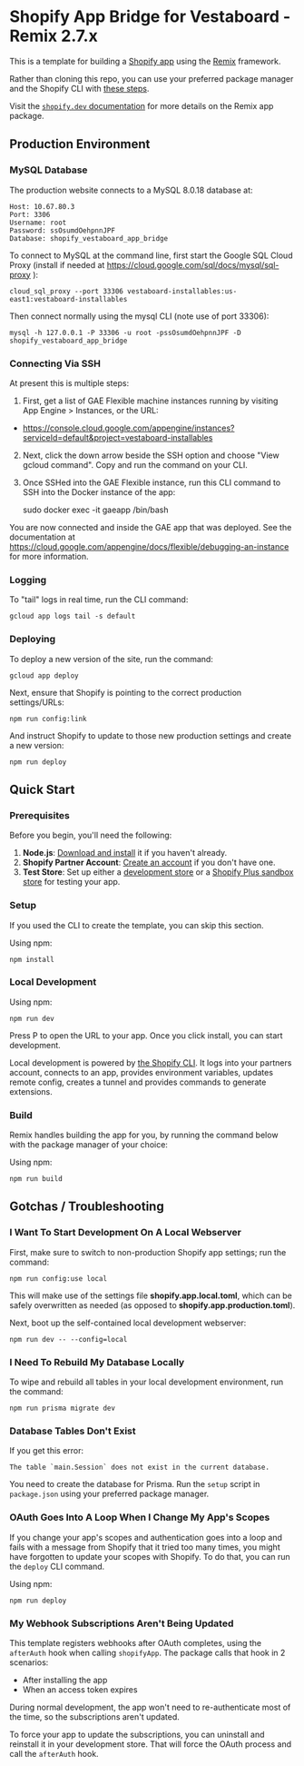 # Shopify App Bridge for Vestaboard - Remix 2.7.x #

This is a template for building a [Shopify app](https://shopify.dev/docs/apps/getting-started) using the [Remix](https://remix.run) framework.

Rather than cloning this repo, you can use your preferred package manager and the Shopify CLI with [these steps](https://shopify.dev/docs/apps/getting-started/create).

Visit the [`shopify.dev` documentation](https://shopify.dev/docs/api/shopify-app-remix) for more details on the Remix app package.

## Production Environment ##

### MySQL Database ###

The production website connects to a MySQL 8.0.18 database at: 

    Host: 10.67.80.3
    Port: 3306
    Username: root
    Password: ssOsumdOehpnnJPF
    Database: shopify_vestaboard_app_bridge

To connect to MySQL at the command line, first start the Google SQL Cloud Proxy (install 
if needed at https://cloud.google.com/sql/docs/mysql/sql-proxy ):
    
    cloud_sql_proxy --port 33306 vestaboard-installables:us-east1:vestaboard-installables

Then connect normally using the mysql CLI (note use of port 33306):
    
    mysql -h 127.0.0.1 -P 33306 -u root -pssOsumdOehpnnJPF -D shopify_vestaboard_app_bridge

### Connecting Via SSH ###

At present this is multiple steps:

1. First, get a list of GAE Flexible machine instances running by visiting App Engine > Instances, or the URL:

  * https://console.cloud.google.com/appengine/instances?serviceId=default&project=vestaboard-installables

2. Next, click the down arrow beside the SSH option and choose "View gcloud command". Copy and run the command on 
   your CLI.

3. Once SSHed into the GAE Flexible instance, run this CLI command to SSH into the Docker instance of the app:
      
      sudo docker exec -it gaeapp /bin/bash

You are now connected and inside the GAE app that was deployed. See the documentation at https://cloud.google.com/appengine/docs/flexible/debugging-an-instance 
for more information.

### Logging ###

To "tail" logs in real time, run the CLI command:

    gcloud app logs tail -s default

### Deploying ###

To deploy a new version of the site, run the command:

    gcloud app deploy

Next, ensure that Shopify is pointing to the correct production settings/URLs:

    npm run config:link

And instruct Shopify to update to those new production settings and create a new version:

    npm run deploy


## Quick Start ##

### Prerequisites

Before you begin, you'll need the following:

1. **Node.js**: [Download and install](https://nodejs.org/en/download/) it if you haven't already.
2. **Shopify Partner Account**: [Create an account](https://partners.shopify.com/signup) if you don't have one.
3. **Test Store**: Set up either a [development store](https://help.shopify.com/en/partners/dashboard/development-stores#create-a-development-store) or a [Shopify Plus sandbox store](https://help.shopify.com/en/partners/dashboard/managing-stores/plus-sandbox-store) for testing your app.

### Setup

If you used the CLI to create the template, you can skip this section.

Using npm:

```shell
npm install
```

### Local Development

Using npm:

```shell
npm run dev
```

Press P to open the URL to your app. Once you click install, you can start development.

Local development is powered by [the Shopify CLI](https://shopify.dev/docs/apps/tools/cli). It logs into your partners account, connects to an app, provides environment variables, updates remote config, creates a tunnel and provides commands to generate extensions.

### Build

Remix handles building the app for you, by running the command below with the package manager of your choice:

Using npm:

```shell
npm run build
```

## Gotchas / Troubleshooting

### I Want To Start Development On A Local Webserver ###

First, make sure to switch to non-production Shopify app settings; run the command:

    npm run config:use local

This will make use of the settings file **shopify.app.local.toml**, which can be safely overwritten as needed (as 
opposed to **shopify.app.production.toml**). 

Next, boot up the self-contained local development webserver:

    npm run dev -- --config=local

### I Need To Rebuild My Database Locally ###

To wipe and rebuild all tables in your local development environment, run the command:

    npm run prisma migrate dev

### Database Tables Don't Exist ###

If you get this error:

```
The table `main.Session` does not exist in the current database.
```

You need to create the database for Prisma. Run the `setup` script in `package.json` using your preferred package manager.

### OAuth Goes Into A Loop When I Change My App's Scopes ###

If you change your app's scopes and authentication goes into a loop and fails with a message from Shopify that it tried too many times, you might have forgotten to update your scopes with Shopify. To do that, you can run the `deploy` CLI command.

Using npm:

```shell
npm run deploy
```

### My Webhook Subscriptions Aren't Being Updated ###

This template registers webhooks after OAuth completes, using the `afterAuth` hook when calling `shopifyApp`.
The package calls that hook in 2 scenarios:

- After installing the app
- When an access token expires

During normal development, the app won't need to re-authenticate most of the time, so the subscriptions aren't updated.

To force your app to update the subscriptions, you can uninstall and reinstall it in your development store.
That will force the OAuth process and call the `afterAuth` hook.
